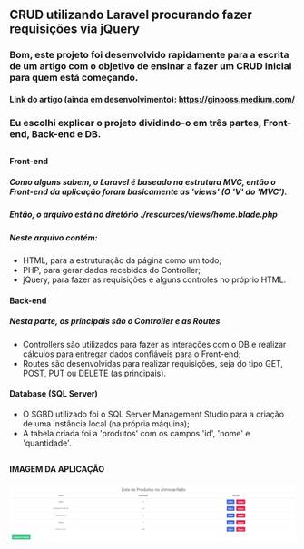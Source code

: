 ## CRUD utilizando Laravel procurando fazer requisições via jQuery

### Bom, este projeto foi desenvolvido rapidamente para a escrita de um artigo com o objetivo de ensinar a fazer um CRUD inicial para quem está começando.
#### Link do artigo (ainda em desenvolvimento): https://ginooss.medium.com/

### Eu escolhi explicar o projeto dividindo-o em três partes, Front-end, Back-end e DB.
##
#### Front-end
##### Como alguns sabem, o Laravel é baseado na estrutura MVC, então o Front-end da aplicação foram basicamente as 'views' (O 'V' do 'MVC').
##### Então, o arquivo está no diretório ./resources/views/home.blade.php
##### Neste arquivo contém:
- HTML, para a estruturação da página como um todo;
- PHP, para gerar dados recebidos do Controller;
- jQuery, para fazer as requisições e alguns controles no próprio HTML.
#### Back-end
##### Nesta parte, os principais são o Controller e as Routes
- Controllers são utilizados para fazer as interações com o DB e realizar cálculos para entregar dados confiáveis para o Front-end;
- Routes são desenvolvidas para realizar requisições, seja do tipo GET, POST, PUT ou DELETE (as principais).
#### Database (SQL Server)
- O SGBD utilizado foi o SQL Server Management Studio para a criação de uma instância local (na própria máquina);
- A tabela criada foi a 'produtos' com os campos 'id', 'nome' e 'quantidade'.
##
#### IMAGEM DA APLICAÇÃO
<p align="center">
	<img src=".\assets\printApp.png" width="900">
</p>